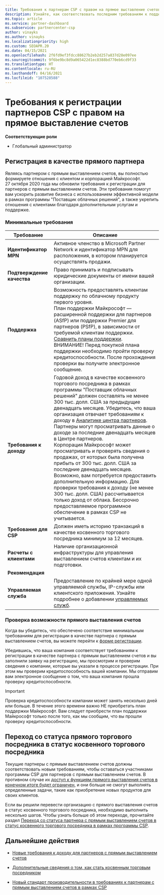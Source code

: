 ```yaml
---
title: Требования к партнерам CSP с правом на прямое выставление счетов
description: Узнайте, как соответствовать последним требованиям к поддержке и службам, чтобы стать партнером с правом на прямое выставление счетов в программе поставщика облачных решений (Майкрософт).
ms.topic: article
ms.service: partner-dashboard
ms.subservice: partnercenter-csp
author: vinayks
ms.author: vinayks
ms.localizationpriority: high
ms.custom: SEOAPR.20
ms.date: 04/15/2021
ms.openlocfilehash: 2f6fd9ef3fdcc88627b2eb2d257a837d28e097ee
ms.sourcegitcommit: 9f6be9bc8d9a065422d1ec8388bd770eb6cd9f33
ms.translationtype: HT
ms.contentlocale: ru-RU
ms.lasthandoff: 04/16/2021
ms.locfileid: "107528588"
---
```

# <a name="requirements-to-enroll-as-a-csp-direct-bill-partner"></a>Требования к регистрации партнеров CSP с правом на прямое выставление счетов

**Соответствующие роли**

- Глобальный администратор

## <a name="enroll-as-a-direct-partner"></a>Регистрация в качестве прямого партнера

Являясь партнером с прямым выставлением счетов, вы полностью формируете отношения с клиентом и корпорацией Майкрософт. 27 октября 2020 года мы обновили требования к регистрации для партнеров с прямым выставлением счетов. Эти требования помогут вам ускорить развитие бизнеса с использованием эффективной модели в рамках программы "Поставщик облачных решений", а также укрепить отношения с клиентами благодаря дополнительным услугам и поддержке.  

### <a name="minimum-requirements"></a>Минимальные требования

|**Требование**|  **Описание**  |
|--------------------------------|--------------------------------------------------------------|
|**Идентификатор MPN**   |Активное членство в Microsoft Partner Network и идентификатор MPN для расположения, в котором планируется осуществлять продажи.   |
|**Подтверждение качества**   |Право принимать и подписывать юридические документы от имени вашей организации.|
|**Поддержка**   |Возможность предоставлять клиентам поддержку по облачному продукту первого уровня. <br/>План поддержки Майкрософт — расширенной поддержки для партнеров (ASfP) или поддержки Premier для партнеров (PSfP), в зависимости от требуемой клиентам поддержки. [Сравнить планы поддержки](https://partner.microsoft.com/support/partnersupport).<br/>ВНИМАНИЕ! Перед покупкой плана поддержки необходимо пройти проверку кредитоспособности. После прохождения проверки вы получите электронное сообщение. |
|**Требования к доходу**|Годовой доход в качестве косвенного торгового посредника в рамках программы "Поставщик облачных решений" должен составлять не менее 300 тыс. долл. США за предыдущие двенадцать месяцев. Убедитесь, что ваша организация отвечает требованиям к доходу в [Аналитике центра партнеров](https://partner.microsoft.com/resources/detail/new-subscription-analytics-report-on-partner-center-guide-pdf). Партнеры могут просматривать данные о доходе за последние двенадцать месяцев в Центре партнеров.<br/>Корпорация Майкрософт может просматривать и проверять сведения о продажах, от которых была получена прибыть от 300 тыс. долл. США за последние двенадцать месяцев. Возможно, вам потребуется предоставить дополнительную информацию. Для проверки требования к доходу (не менее 300 тыс. долл. США) рассчитывается только доход от облака. Бессрочно предоставляемое программное обеспечение в рамках CSP не учитывается.|
|**Требования для CSP**|Должен иметь историю транзакций в качестве косвенного торгового посредника минимум за 12 месяцев.| 
|**Расчеты с клиентами** |Наличие организационной инфраструктуры для управления выставлением счетов клиентам и их подготовки.|
|**Рекомендация**|             |
|**Управляемая служба**   |Предоставление по крайней мере одной управляемой службы, IP-службы или клиентского приложения. Узнайте подробнее о добавлении [управляемых служб](https://partner.microsoft.com/business-opportunities/managed-services-provider).|


### <a name="verify-direct-bill-eligibility"></a>Проверка возможности прямого выставления счетов

Когда вы убедитесь, что обеспечено соответствие минимальным требованиям для регистрации в качестве партнера с прямым выставлением счетов, вы можете перейти к [форме регистрации](https://forms.office.com/r/0fP4fFT8n8).

Убедившись, что ваша компания соответствует требованиям к регистрации в качестве партнера с прямым выставлением счетов и вы заполнили заявку на регистрацию, мы просмотрим и проверим сведения о компании, которые вы указали в процессе регистрации. При этом мы проверим кредитоспособность вашей компании. Мы отправим вам электронное сообщение о том, что ваша компания прошла проверку кредитоспособности.

>[!IMPORTANT]
>Проверка кредитоспособности компании может занять несколько дней или больше. В течение этого времени важно НЕ приобретать план поддержки Майкрософт. Вам следует приобрести план поддержки Майкрософт только после того, как мы сообщим, что вы прошли проверку кредитоспособности.

## <a name="transition-from-direct-to-indirect-reseller"></a>Переход со статуса прямого торгового посредника в статус косвенного торгового посредника

Текущие партнеры с прямым выставлением счетов должны соответствовать новым требованиям, чтобы оставаться участниками программы CSP для партнеров с прямым выставлением счетов. В противном случае их [доступ к функциям прямого выставления счетов в конечном итоге будет ограничен](restricted-direct-bill-capabilities.md), и они больше не смогут выполнять определенные задачи, такие как приобретение новых продуктов для своих клиентов.

Если вы решили перевести организацию с прямого выставления счетов в статус косвенного торгового посредника, необходимо выполнить несколько шагов. Чтобы узнать больше об этом переходе, прочитайте раздел [Переход со статуса партнера с прямым выставлением счетов в статус косвенного торгового посредника в рамках программы CSP](transition-direct-to-indirect.md).

## <a name="next-steps"></a>Дальнейшие действия

- [Новые требования к доходу для партнеров с прямым выставлением счетов](./announcements/2020-october.md#13)
 
- [Дополнительные сведения о том, как стать косвенным торговым посредником](https://assetsprod.microsoft.com/csp-directbill-to-indirect-transition.pdf)

- [Новый стандарт производительности в требованиях к партнерам с прямым выставлением счетов в рамках CSP](https://partner.microsoft.comresources/collection/new-performance-standard-for-direct-bill-partner-requirements-in-csp#/)
